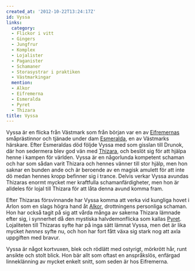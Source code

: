 ```yaml
---
created_at: '2012-10-22T13:24:17Z'
id: Vyssa
links:
  category:
  - Flickor i vitt
  - Gingers
  - Jungfrur
  - Komplex
  - Lojalister
  - Paganister
  - Schamaner
  - Storasystrar i praktiken
  - Västmarkingar
  mention:
  - Alkor
  - Eifremerna
  - Esmeralda
  - Pyret
  - Thizara
title: Vyssa
---
```


Vyssa är en flicka från Västmark som från början var en av [Eifremernas] småprästinnor och tjänade
under dam [Esmeralda], en av Västmarks härskare. Efter Esmeraldas död följde Vyssa med som gisslan
till Drunok, där hon sedermera blev god vän med [Thizara], och beslöt sig för att hjälpa henne i
kampen för världen. Vyssa är en någorlunda kompetent schaman och har som sådan varit Thizara och
hennes vänner till stor hjälp, men hon saknar en bunden ande och är beroende av en magisk amulett
för att inte dö medan hennes kropp befinner sig i trance. Delvis verkar Vyssa avundas Thizaras
enormt mycket mer kraftfulla schamanfärdigheter, men hon är alldeles för lojal till Thizara för att
låta denna avund komma fram.

Efter Thizaras försvinnande har Vyssa komma att verka vid kungliga hovet i Arlon som en slags högra
hand åt [Alkor], drottningens personliga schaman. Hon har också tagit på sig att vårda många av
sakerna Thizara lämnade efter sig, i synnerhet då den mystiska halvdemonflicka som kallas [Pyret].
Lojaliteten till Thizaras syfte har på inga sätt lämnat Vyssa, men det är lika mycket *hennes* syfte
nu, och hon har fort fått växa sig stark nog att axla uppgiften med bravur.

Vyssa är något kortvuxen, blek och rödlätt med ostyrigt, mörkrött hår, runt ansikte och stolt blick.
Hon bär allt som oftast en anspråkslös, enfärgad linneklänning av mycket enkelt snitt, som seden är
hos Eifremerna.

  [Eifremernas]: Eifremerna
  [Esmeralda]: Esmeralda
  [Thizara]: Thizara
  [Alkor]: Alkor
  [Pyret]: Pyret